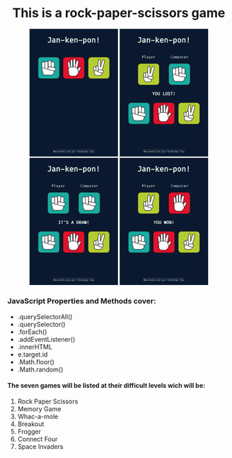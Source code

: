 <h1 align='center'>This is a rock-paper-scissors game</h1>

<div align="center">
   <img width="200px" src="./assets/4.png" alt="">
   <img width="200px" src="./assets/1.png" alt="">
   <img width="200px" src="./assets/2.png" alt="">
   <img width="200px" src="./assets/3.png" alt="">
</div>
<div>
<h3>JavaScript Properties and Methods cover:</h3>
<ul>
  <li>.querySelectorAll()
  <li>.querySelector()
  <li>.forEach()
  <li>.addEventListener()
  <li>.innerHTML
  <li>e.target.id
  <li>.Math.floor()
  <li>.Math.random()
</ul>
</div>
<h4>The seven games will be listed at their difficult levels wich will be:</h4>
<ol>
  <li>Rock Paper Scissors
  <li>Memory Game
  <li>Whac-a-mole
  <li>Breakout
  <li>Frogger
  <li>Connect Four
  <li>Space Invaders
</ol>

